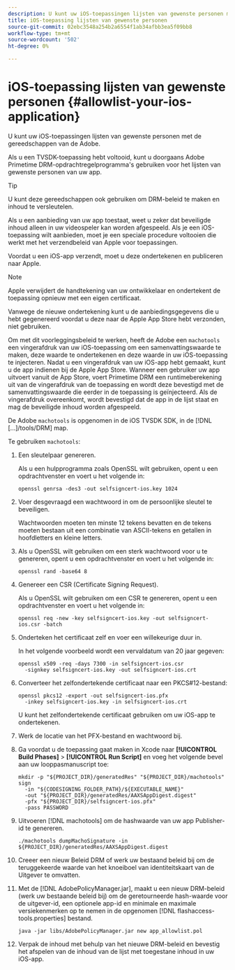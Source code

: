 ```yaml
---
description: U kunt uw iOS-toepassingen lijsten van gewenste personen met de gereedschappen van de Adobe.
title: iOS-toepassing lijsten van gewenste personen
source-git-commit: 02ebc3548a254b2a6554f1ab34afbb3ea5f09bb8
workflow-type: tm+mt
source-wordcount: '502'
ht-degree: 0%

---
```


# iOS-toepassing lijsten van gewenste personen {#allowlist-your-ios-application}

U kunt uw iOS-toepassingen lijsten van gewenste personen met de gereedschappen van de Adobe.

Als u een TVSDK-toepassing hebt voltooid, kunt u doorgaans Adobe Primetime DRM-opdrachtregelprogramma&#39;s gebruiken voor het lijsten van gewenste personen van uw app.

>[!TIP]
>
>U kunt deze gereedschappen ook gebruiken om DRM-beleid te maken en inhoud te versleutelen.

Als u een aanbieding van uw app toestaat, weet u zeker dat beveiligde inhoud alleen in uw videospeler kan worden afgespeeld. Als je een iOS-toepassing wilt aanbieden, moet je een speciale procedure voltooien die werkt met het verzendbeleid van Apple voor toepassingen.

Voordat u een iOS-app verzendt, moet u deze ondertekenen en publiceren naar Apple.

>[!NOTE]
>
>Apple verwijdert de handtekening van uw ontwikkelaar en ondertekent de toepassing opnieuw met een eigen certificaat.

Vanwege de nieuwe ondertekening kunt u de aanbiedingsgegevens die u hebt gegenereerd voordat u deze naar de Apple App Store hebt verzonden, niet gebruiken.

Om met dit voorleggingsbeleid te werken, heeft de Adobe een `machotools` een vingerafdruk van uw iOS-toepassing om een samenvattingswaarde te maken, deze waarde te ondertekenen en deze waarde in uw iOS-toepassing te injecteren. Nadat u een vingerafdruk van uw iOS-app hebt gemaakt, kunt u de app indienen bij de Apple App Store. Wanneer een gebruiker uw app uitvoert vanuit de App Store, voert Primetime DRM een runtimeberekening uit van de vingerafdruk van de toepassing en wordt deze bevestigd met de samenvattingswaarde die eerder in de toepassing is geïnjecteerd. Als de vingerafdruk overeenkomt, wordt bevestigd dat de app in de lijst staat en mag de beveiligde inhoud worden afgespeeld.

De Adobe `machotools` is opgenomen in de iOS TVSDK SDK, in de [!DNL [...]/tools/DRM] map.

Te gebruiken `machotools`:

1. Een sleutelpaar genereren.

   Als u een hulpprogramma zoals OpenSSL wilt gebruiken, opent u een opdrachtvenster en voert u het volgende in:

   ```shell
   openssl genrsa -des3 -out selfsigncert-ios.key 1024
   ```

1. Voer desgevraagd een wachtwoord in om de persoonlijke sleutel te beveiligen.

   Wachtwoorden moeten ten minste 12 tekens bevatten en de tekens moeten bestaan uit een combinatie van ASCII-tekens en getallen in hoofdletters en kleine letters.
1. Als u OpenSSL wilt gebruiken om een sterk wachtwoord voor u te genereren, opent u een opdrachtvenster en voert u het volgende in:

   ```shell
   openssl rand -base64 8
   ```

1. Genereer een CSR (Certificate Signing Request).

   Als u OpenSSL wilt gebruiken om een CSR te genereren, opent u een opdrachtvenster en voert u het volgende in:

   ```shell
   openssl req -new -key selfsigncert-ios.key -out selfsigncert-ios.csr -batch
   ```

1. Onderteken het certificaat zelf en voer een willekeurige duur in.

   In het volgende voorbeeld wordt een vervaldatum van 20 jaar gegeven:

   ```shell
   openssl x509 -req -days 7300 -in selfsigncert-ios.csr  
     -signkey selfsigncert-ios.key -out selfsigncert-ios.crt
   ```

1. Converteer het zelfondertekende certificaat naar een PKCS#12-bestand:

   ```shell
   openssl pkcs12 -export -out selfsigncert-ios.pfx  
     -inkey selfsigncert-ios.key -in selfsigncert-ios.crt
   ```

   U kunt het zelfondertekende certificaat gebruiken om uw iOS-app te ondertekenen.

1. Werk de locatie van het PFX-bestand en wachtwoord bij.
1. Ga voordat u de toepassing gaat maken in Xcode naar  **[!UICONTROL Build Phases]** > **[!UICONTROL Run Script]** en voeg het volgende bevel aan uw looppasmanuscript toe:

   ```shell
   mkdir -p "${PROJECT_DIR}/generatedRes" "${PROJECT_DIR}/machotools" sign  
     -in "${CODESIGNING_FOLDER_PATH}/${EXECUTABLE_NAME}"  
     -out "${PROJECT_DIR}/generatedRes/AAXSAppDigest.digest"  
     -pfx "${PROJECT_DIR}/selfsigncert-ios.pfx"  
     -pass PASSWORD
   ```

1. Uitvoeren [!DNL machotools] om de hashwaarde van uw app Publisher-id te genereren.

   ```shell
   ./machotools dumpMachoSignature -in ${PROJECT_DIR}/generatedRes/AAXSAppDigest.digest
   ```

1. Creeer een nieuw Beleid DRM of werk uw bestaand beleid bij om de teruggekeerde waarde van het knoeiboel van identiteitskaart van de Uitgever te omvatten.
1. Met de [!DNL AdobePolicyManager.jar], maakt u een nieuw DRM-beleid (werk uw bestaande beleid bij) om de geretourneerde hash-waarde voor de uitgever-id, een optionele app-id en minimale en maximale versiekenmerken op te nemen in de opgenomen [!DNL flashaccess-tools.properties] bestand.

   ```shell
   java -jar libs/AdobePolicyManager.jar new app_allowlist.pol
   ```

1. Verpak de inhoud met behulp van het nieuwe DRM-beleid en bevestig het afspelen van de inhoud van de lijst met toegestane inhoud in uw iOS-app.
